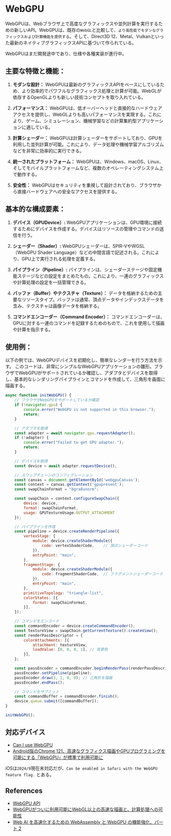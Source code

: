 # WebGPU

WebGPUは、Webブラウザ上で高度なグラフィックスや並列計算を実行するための新しいAPI。WebGPUは、既存の`WebGL`と比較して、`より高性能でモダンなグラフィックスおよび計算機能を提供する`。そして、Direct3D 12、Metal、Vulkanといった最新のネイティブグラフィックスAPIに基づいて作られている。

WebGPUはまだ開発途中であり、仕様や各種実装が進行中。

## **主要な特徴と機能：**

1. **モダンな設計：**
   WebGPUは最新のグラフィックスAPIをベースにしているため、より効率的でパワフルなグラフィックス処理と計算が可能。WebGLが依存するOpenGLよりも新しい技術コンセプトを取り入れている。

2. **パフォーマンス：**
   WebGPUは、低オーバーヘッドと直接的なハードウェアアクセスを提供し、WebGLよりも高いパフォーマンスを実現する。これにより、ゲーム、シミュレーション、機械学習などの計算集約型アプリケーションに適している。

3. **計算シェーダー：**
   WebGPUは計算シェーダーをサポートしており、GPUを利用した並列計算が可能。これにより、データ処理や機械学習アルゴリズムなどを非常に効率的に実行できる。

4. **統一されたプラットフォーム：**
   WebGPUは、Windows、macOS、Linux、そしてモバイルプラットフォームなど、複数のオペレーティングシステム上で動作する。

5. **安全性：**
   WebGPUはセキュリティを重視して設計されており、ブラウザから直接ハードウェアへの安全なアクセスを提供する。

## **基本的な構成要素：**

1. **デバイス（GPUDevice）:**
   WebGPUアプリケーションは、GPU環境に接続するためにデバイスを作成する。デバイスはリソースの管理やコマンドの送信を行う。

2. **シェーダー（Shader）:**
   WebGPUシェーダーは、SPIR-VやWGSL（WebGPU Shader Language）などの中間言語で記述される。これにより、GPU上で実行される処理を定義する。

3. **パイプライン（Pipeline）:**
   パイプラインは、シェーダーステージや固定機能ステージなどの設定をまとめたもの。これにより、一連のグラフィックスや計算処理の設定を一括管理できる。

4. **バッファ（Buffer）やテクスチャ（Texture）：**
   データを格納するための主要なリソースタイプ。バッファは通常、頂点データやインデックスデータを含み、テクスチャは画像データを格納する。

5. **コマンドエンコーダー（Command Encoder）：**
   コマンドエンコーダーは、GPUに対する一連のコマンドを記録するためのもので、これを使用して描画や計算を指示する。

## **使用例：**

以下の例では、WebGPUデバイスを初期化し、簡単なレンダーを行う方法を示す。
このコードは、非常にシンプルなWebGPUアプリケーションの雛形。ブラウザでWebGPUがサポートされているか確認し、アダプタとデバイスを取得し、基本的なレンダリングパイプラインとコマンドを作成して、三角形を画面に描画する。

```js
async function initWebGPU() {
    // ブラウザがWebGPUをサポートしているか確認
    if (!navigator.gpu) {
        console.error("WebGPU is not supported in this browser.");
        return;
    }

    // アダプタを取得
    const adapter = await navigator.gpu.requestAdapter();
    if (!adapter) {
        console.error("Failed to get GPU adapter.");
        return;
    }

    // デバイスを取得
    const device = await adapter.requestDevice();

    // スワップチェーンのコンフィグレーション
    const canvas = document.getElementById('webgpuCanvas');
    const context = canvas.getContext('gpupresent');
    const swapChainFormat = "bgra8unorm";

    const swapChain = context.configureSwapChain({
        device: device,
        format: swapChainFormat,
        usage: GPUTextureUsage.OUTPUT_ATTACHMENT
    });

    // パイプラインを作成
    const pipeline = device.createRenderPipeline({
        vertexStage: {
            module: device.createShaderModule({
                code: vertexShaderCode,    // 頂点シェーダーコード
            }),
            entryPoint: "main",
        },
        fragmentStage: {
            module: device.createShaderModule({
                code: fragmentShaderCode,  // フラグメントシェーダーコード
            }),
            entryPoint: "main",
        },
        primitiveTopology: "triangle-list",
        colorStates: [{
            format: swapChainFormat,
        }],
    });

    // コマンドをエンコード
    const commandEncoder = device.createCommandEncoder();
    const textureView = swapChain.getCurrentTexture().createView();
    const renderPassDescriptor = {
        colorAttachments: [{
            attachment: textureView,
            loadValue: [0, 0, 0, 1], // 背景色
        }],
    };

    const passEncoder = commandEncoder.beginRenderPass(renderPassDescriptor);
    passEncoder.setPipeline(pipeline);
    passEncoder.draw(3, 1, 0, 0); // 三角形を描画
    passEncoder.endPass();

    // コマンドをサブミット
    const commandBuffer = commandEncoder.finish();
    device.queue.submit([commandBuffer]);
}

initWebGPU();
```

## 対応デバイス

- [Can I use WebGPU](https://caniuse.com/webgpu)
- [Android版のChrome 121、高速なグラフィクス描画やGPUプログラミングを可能にする「WebGPU」が標準で利用可能に](https://www.publickey1.jp/blog/24/androidchrome_121gpuwebgpu.html)

iOSは`2024/9`現在未対応だが、`Can be enabled in Safari with the WebGPU feature flag.` とある。

## References

- [WebGPU API](https://developer.mozilla.org/ja/docs/Web/API/WebGPU_API)
- [WebGPUがついに利用可能にWebGL以上の高速な描画と、計算処理への可能性](https://ics.media/entry/230426/)
- [Web AI を高速化するための WebAssembly と WebGPU の機能強化、パート 2](https://developer.chrome.com/blog/io24-webassembly-webgpu-2?hl=ja)
